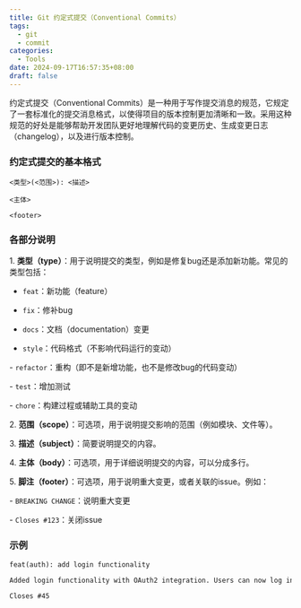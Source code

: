 ```yaml
---
title: Git 约定式提交（Conventional Commits）
tags:
  - git
  - commit
categories:
  - Tools
date: 2024-09-17T16:57:35+08:00
draft: false
---
```

约定式提交（Conventional Commits）是一种用于写作提交消息的规范，它规定了一套标准化的提交消息格式，以使得项目的版本控制更加清晰和一致。采用这种规范的好处是能够帮助开发团队更好地理解代码的变更历史、生成变更日志（changelog），以及进行版本控制。

### 约定式提交的基本格式

```git
<类型>(<范围>): <描述> 

<主体> 

<footer>
```

### 各部分说明

1. **类型（type）**：用于说明提交的类型，例如是修复bug还是添加新功能。常见的类型包括：

- `feat`：新功能（feature）

- `fix`：修补bug

- `docs`：文档（documentation）变更

- `style`：代码格式（不影响代码运行的变动）

- `refactor`：重构（即不是新增功能，也不是修改bug的代码变动）

- `test`：增加测试

- `chore`：构建过程或辅助工具的变动

 2. **范围（scope）**：可选项，用于说明提交影响的范围（例如模块、文件等）。

3. **描述（subject）**：简要说明提交的内容。

4. **主体（body）**：可选项，用于详细说明提交的内容，可以分成多行。

5. **脚注（footer）**：可选项，用于说明重大变更，或者关联的issue。例如：

- `BREAKING CHANGE`：说明重大变更

- `Closes #123`：关闭issue


### 示例

```
feat(auth): add login functionality

Added login functionality with OAuth2 integration. Users can now log in using their Google account.

Closes #45
```

